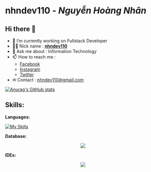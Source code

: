 # **nhndev110** - _Nguyễn Hoàng Nhân_

## Hi there 👋

-   🔭 I’m currently working on Fullstack Developer
-   👨‍💻 Nick name : [**nhndev110**](https://github.com/nhndev110)
-   💬 Ask me about : Information Technology
-   📫 How to reach me :
    -   [Facebook](https://www.facebook.com/nhndev110)
    -   [Instagram](https://www.instagram.com/nhndev110)
    -   [Twitter](https://twitter.com/nhndev110)
-   ✉ Contact : nhndev110@gmail.com

[![Anurag's GitHub stats](https://github-readme-stats.vercel.app/api?username=nhndev110&show_icons=true&theme=dark)](https://github.com/nhndev110)

## Skills:

**Languages:**

[![My Skills](https://skillicons.dev/icons?i=html,css,sass,bootstrap,js,jquery,php&perline=7&theme=dark)](https://github.com/nhndev110)

**Database:**

<p align="center">
  <a href="https://github.com/nhndev110">
    <img src="https://skillicons.dev/icons?i=mysql&perline=1" />
  </a>
</p>

**IDEs:**

<p align="center">
  <a href="https://github.com/nhndev110">
    <img src="https://skillicons.dev/icons?i=vscode,&perline=1" />
  </a>
</p>


